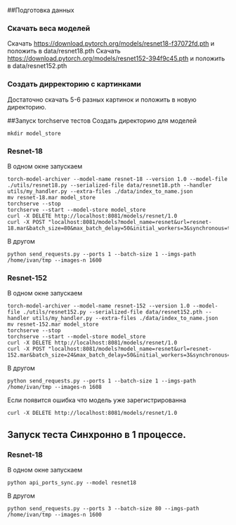 ##Подготовка данных
### Скачать веса моделей
Скачать https://download.pytorch.org/models/resnet18-f37072fd.pth и положить в data/resnet18.pth
Скачать https://download.pytorch.org/models/resnet152-394f9c45.pth и положить в data/resnet152.pth
### Создать дирректорию с картинками
Достаточно скачать 5-6 разных картинок и положить в новую директорию. 

##Запуск torchserve тестов
Создать директорию для моделей
```
mkdir model_store
```
### Resnet-18
В одном окне запускаем 
```
torch-model-archiver --model-name resnet-18 --version 1.0 --model-file ./utils/resnet18.py --serialized-file data/resnet18.pth --handler utils/my_handler.py --extra-files ./data/index_to_name.json
mv resnet-18.mar model_store
torchserve --stop
torchserve --start --model-store model_store
curl -X DELETE http://localhost:8081/models/resnet/1.0
curl -X POST "localhost:8081/models?model_name=resnet&url=resnet-18.mar&batch_size=80&max_batch_delay=50&initial_workers=3&synchronous=true"
```
В другом 
```
python send_requests.py --ports 1 --batch-size 1 --imgs-path /home/ivan/tmp --images-n 1600
```
### Resnet-152
В одном окне запускаем 
```
torch-model-archiver --model-name resnet-152 --version 1.0 --model-file ./utils/resnet152.py --serialized-file data/resnet152.pth --handler utils/my_handler.py --extra-files ./data/index_to_name.json
mv resnet-152.mar model_store
torchserve --stop
torchserve --start --model-store model_store
curl -X DELETE http://localhost:8081/models/resnet/1.0
curl -X POST "localhost:8081/models?model_name=resnet&url=resnet-152.mar&batch_size=24&max_batch_delay=50&initial_workers=3&synchronous=true"
```
В другом 
```
python send_requests.py --ports 1 --batch-size 1 --imgs-path /home/ivan/tmp --images-n 1608
```

Если появится ошибка что модель уже зарегистрированна

```
curl -X DELETE http://localhost:8081/models/resnet/1.0
```

## Запуск теста Синхронно в 1 процессе.
### Resnet-18
В одном окне запускаем 
```
python api_ports_sync.py --model resnet18
```
В другом 
```
python send_requests.py --ports 3 --batch-size 80 --imgs-path /home/ivan/tmp --images-n 1600
```